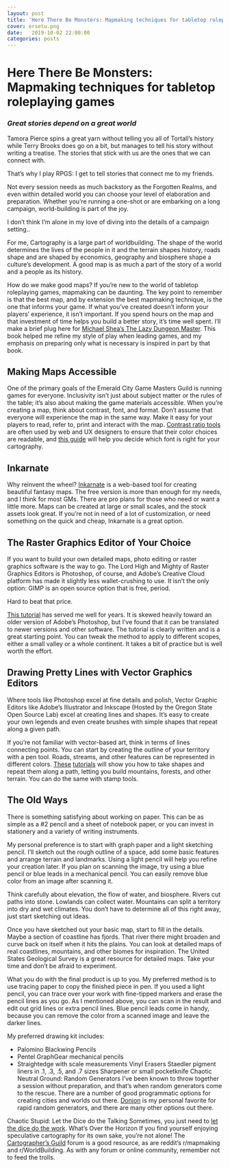 ```yaml
---
layout: post
title: 'Here There Be Monsters: Mapmaking techniques for tabletop roleplaying games'
cover: ersetu.png
date:   2019-10-02 22:00:00
categories: posts
---
```


# Here There Be Monsters: Mapmaking techniques for tabletop roleplaying games
### *Great stories depend on a great world*
Tamora Pierce spins a great yarn without telling you all of Tortall’s history while Terry Brooks does go on a bit, but manages to tell his story without writing a treatise. The stories that stick with us are the ones that we can connect with.

That’s why I play RPGS: I get to tell stories that connect me to my friends.

Not every session needs as much backstory as the Forgotten Realms, and even within detailed world you can choose your level of elaboration and preparation. Whether you’re running a one-shot or are embarking on a long campaign, world-building is part of the joy. 

I don’t think I’m alone in my love of diving into the details of a campaign setting..

For me, Cartography is a large part of worldbuilding. The shape of the world determines the lives of the people in it and the terrain shapes history, roads shape and are shaped by economics, geography and biosphere shape a culture’s development. A good map is as much a part of the story of a world and a people as its history.

How do we make good maps? If you’re new to the world of tabletop roleplaying games, mapmaking can be daunting. The key point to remember is that the best map, and by extension the best mapmaking technique, is the one that informs your game. If what you’ve created doesn’t inform your players’ experience, it isn’t important. If you spend hours on the map and that investment of time helps you build a better story, it’s time well spent. I’ll make a brief plug here for [Michael Shea’s The Lazy Dungeon Master](http://slyflourish.com/lazydm/). This book helped me refine my style of play when leading games, and my emphasis on preparing only what is necessary is inspired in part by that book. 

## Making Maps Accessible
One of the primary goals of the Emerald City Game Masters Guild is running games for everyone. Inclusivity isn’t just about subject matter or the rules of the table; it’s also about making the game materials accessible. When you’re creating a map, think about contrast, font, and format. Don’t assume that everyone will experience the map in the same way. Make it easy for your players to read, refer to, print and interact with the map. [Contrast ratio tools](https://contrast-ratio.com/) are often used by web and UX designers to ensure that their color choices are readable, and [this guide](https://www.reciteme.com/common/ckeditor/filemanager/userfiles/Accessible_Font_PDF-2.pdf) will help you decide which font is right for your cartography.

## Inkarnate
Why reinvent the wheel? [Inkarnate](https://inkarnate.com/) is a web-based tool for creating beautiful fantasy maps. The free version is more than enough for my needs, and I think for most GMs. There are pro plans for those who need or want a little more. Maps can be created at large or small scales, and the stock assets look great. If you’re not in need of a lot of customization, or need something on the quick and cheap, Inkarnate is a great option.

## The Raster Graphics Editor of Your Choice
If you want to build your own detailed maps, photo editing or raster graphics software is the way to go. The Lord High and Mighty of Raster Graphics Editors is Photoshop, of course, and Adobe’s Creative Cloud platform has made it slightly less wallet-crushing to use. It isn’t the only option: GIMP is an open source option that is free, period. 

Hard to beat that price.

[This tutorial](https://www.cartographersguild.com/attachment.php?attachmentid=18700&d=1258455413) has served me well for years. It is skewed heavily toward an older version of Adobe’s Photoshop, but I’ve found that it can be translated to newer versions and other software. 
The tutorial is clearly written and is a great starting point. You can tweak the method to apply to different scopes, either a small valley or a whole continent. It takes a bit of practice but is well worth the effort.

## Drawing Pretty Lines with Vector Graphics Editors 

Where tools like Photoshop excel at fine details and polish, Vector Graphic Editors like Adobe’s Illustrator and Inkscape (Hosted by the Oregon State Open Source Lab) excel at creating lines and shapes. It’s easy to create your own legends and even create brushes with simple shapes that repeat along a given path.

If you’re not familiar with vector-based art, think in terms of lines connecting points. You can start by creating the outline of your territory with a pen tool. Roads, streams, and other features can be represented in different colors. [These](https://www.webucator.com/how-to/how-create-pattern-brush-adobe-illustrator.cfm) [tutorials](http://tavmjong.free.fr/INKSCAPE/MANUAL/html/Paths-LivePathEffects-PatternAlongPath.html) will show you how to take shapes and repeat them along a path, letting you build mountains, forests, and other terrain. You can do the same with stamp tools.

## The Old Ways
There is something satisfying about working on paper. This can be as simple as a #2 pencil and a sheet of notebook paper, or you can invest in stationery and a variety of writing instruments.

My personal preference is to start with graph paper and a light sketching pencil. I’ll sketch out the rough outline of a space, add some basic features and arrange terrain and landmarks. Using a light pencil will help you refine your creation later. If you plan on scanning the image, try using a blue pencil or blue leads in a mechanical pencil. You can easily remove blue color from an image after scanning it.

Think carefully about elevation, the flow of water, and biosphere. Rivers cut paths into stone. Lowlands can collect water. Mountains can split a territory into dry and wet climates. You don’t have to determine all of this right away, just start sketching out ideas.

Once you have sketched out your basic map, start to fill in the details. Maybe a section of coastline has fjords. That river there might broaden and curve back on itself when it hits the plains. You can look at detailed maps of real coastlines, mountains, and other biomes for inspiration. The United States Geological Survey is a great resource for detailed maps. Take your time and don’t be afraid to experiment. 

What you do with the final product is up to you. My preferred method is to use tracing paper to copy the finished piece in pen. If you used a light pencil, you can trace over your work with fine-tipped markers and erase the pencil lines as you go. As I mentioned above, you can scan in the result and edit out grid lines or extra pencil lines. Blue pencil leads come in handy, because you can remove the color from a scanned image and leave the darker lines. 

My preferred drawing kit includes:
* Palomino Blackwing Pencils
* Pentel GraphGear mechanical pencils
* Straightedge with scale measurements
Vinyl Erasers
Staedler pigment liners in .1, .3, .5, and .7 sizes
Sharpener or small pocketknife
Chaotic Neutral Ground: Random Generators
I’ve been known to throw together a session without preparation, and that’s when random generators come to the rescue. There are a number of good programmatic options for creating cities and worlds out there. [Donjon](https://donjon.bin.sh/fantasy/town/) is my personal favorite for rapid random generators, and there are many other options out there.

Chaotic Stupid: Let the Dice do the Talking
Sometimes, you just need to [let the dice do the work](https://thumbs.gfycat.com/ElectricPettyChupacabra-size_restricted.gif).
What’s Over the Horizon
If you find yourself enjoying speculative cartography for its own sake, you’re not alone! The [Cartographer’s Guild](https://www.cartographersguild.com/showthread.php?t=8086) forum is a good resource, as are reddit’s r/mapmaking and r/WorldBuilding. As with any forum or online community, remember not to feed the trolls.



